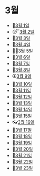 # 3월

- 🥃[3월 1일](3.1.md)
- 😴[3월 2일](3.2.md)
- 🦢[3월 3일](3.3.md)
- 🦉[3월 4일](3.4.md)
- 👨‍🦱[3월 5일](3.5.md)
- 💅[3월 6일](3.6.md)
- 👲[3월 7일](3.7.md)
- 👛[3월 8일](3.8.md)
- 🏵️[3월 9일](3.9.md)
- 🤯[3월 10일](3.10.md)
- 👣[3월 11일](3.11.md)
- 🦷[3월 12일](3.12.md)
- 🙈[3월 13일](3.13.md)
- 🦒[3월 14일](3.14.md)
- 🙇[3월 15일](3.15.md)
- 👓[3월 16일](3.16.md)
- 👕[3월 17일](3.17.md)
- 🐣[3월 18일](3.18.md)
- 🐤[3월 19일](3.19.md)
- 🌈[3월 20일](3.20.md)
- 🍦[3월 21일](3.21.md)
- 🍬[3월 22일](3.22.md)
- 🍕[3월 23일](3.23.md)
